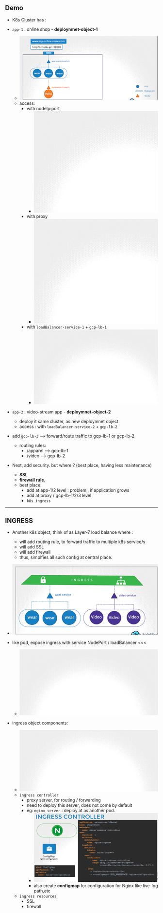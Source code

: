 ## Demo
- K8s Cluster has : 
- `app-1` : online shop - **deploymnet-object-1**
  - ![img_4.png](../99_img/07/img_4.png)
  - access:
    - with nodeIp:port
      - ![img_1.png](../99_img/07/img_1.png)
    - with proxy
      - ![img_2.png](../99_img/07/img_2.png)
    - with `loadBalancer-service-1` + `gcp-lb-1`
      - ![img_3.png](../99_img/07/img_3.png)

- `app-2` : video-stream app - **deploymnet-object-2**
  - deploy it same cluster, as new deploymnet object
  - access : with `loadBalancer-service-2` + `gcp-lb-2`

- add `gcp-lb-3` --> forward/route traffic to  gcp-lb-1 or gcp-lb-2
  - routing rules:
    - /apparel --> gcp-lb-1
    - /video --> gcp-lb-2
    
- Next, add security. but where ? (best place,  having less maintenance)
  - **SSL** 
  - **firewall rule**.
  - best place: 
    - add at app-1/2 level : problem , if application grows
    - add at proxy / gcp-lb-1/2/3 level
    - `k8s ingress`
---  

## INGRESS
- Another k8s object, think of as Layer-7 load balance where :
  - will add routing rule, to forward traffic to multiple k8s service/s
  - will add SSL
  - will add firewall
  - thus, simplfies all such config at central place.
- ![img.png](../99_img/07/img.png)
- like pod, expose ingress with service NodePort / loadBalancer <<<
  - ![img_5.png](../99_img/07/img_5.png)

- ingress object components:
  - ![img_6.png](../99_img/07/img_6.png)
  - `ingress controller`
    - proxy server, for routing / forwarding
    - need to deploy this server, does not come by default
    - eg: `nginx server` : deploy at as another pod.
      - ![img_7.png](../99_img/07/img_7.png)
      - also create **configmap** for configuration for Nginx like live-log path,etc
  - `ingress resources`
    - SSL
    - firewall
  